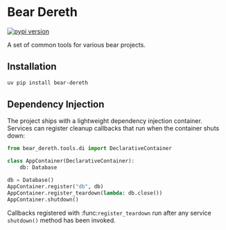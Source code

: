 
# Bear Dereth

[![pypi version](https://img.shields.io/pypi/v/bear-dereth.svg)](https://pypi.org/project/bear-dereth/)

A set of common tools for various bear projects.

## Installation

```bash
uv pip install bear-dereth
```

## Dependency Injection

The project ships with a lightweight dependency injection container.  Services
can register cleanup callbacks that run when the container shuts down:

```python
from bear_dereth.tools.di import DeclarativeContainer

class AppContainer(DeclarativeContainer):
    db: Database

db = Database()
AppContainer.register("db", db)
AppContainer.register_teardown(lambda: db.close())
AppContainer.shutdown()
```

Callbacks registered with :func:`register_teardown` run after any service
``shutdown()`` method has been invoked.
